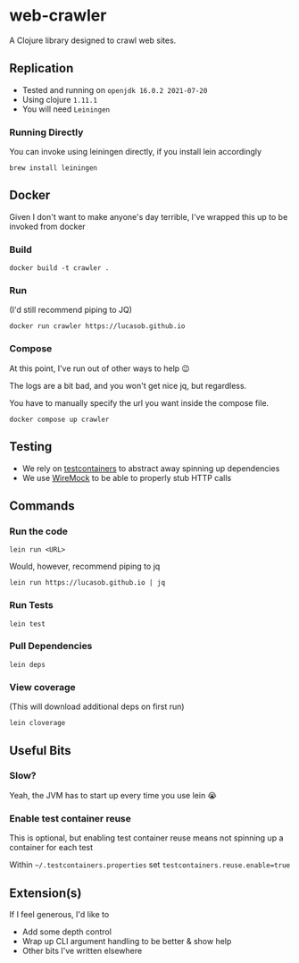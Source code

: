 # web-crawler

A Clojure library designed to crawl web sites.

## Replication

* Tested and running on `openjdk 16.0.2 2021-07-20`
* Using clojure `1.11.1`
* You will need `Leiningen`

### Running Directly

You can invoke using leiningen directly, if you install lein accordingly

```shell
brew install leiningen
```

## Docker

Given I don't want to make anyone's day terrible, I've wrapped this up to be invoked from docker

### Build

```shell
docker build -t crawler .
```

### Run

(I'd still recommend piping to JQ)

```shell
docker run crawler https://lucasob.github.io
```

### Compose

At this point, I've run out of other ways to help 😉

The logs are a bit bad, and you won't get nice jq, but regardless.

You have to manually specify the url you want inside the compose file.

```shell
docker compose up crawler
```

## Testing

* We rely on [testcontainers](https://testcontainers.com) to abstract away spinning up dependencies
* We use [WireMock](https://wiremock.org) to be able to properly stub HTTP calls

## Commands

### Run the code

```shell
lein run <URL>
```

Would, however, recommend piping to jq

```shell
lein run https://lucasob.github.io | jq
```

### Run Tests

```shell
lein test
```

### Pull Dependencies

```shell
lein deps
```

### View coverage

(This will download additional deps on first run)

```shell
lein cloverage
```

## Useful Bits

### Slow?

Yeah, the JVM has to start up every time you use lein 😭

### Enable test container reuse

This is optional, but enabling test container reuse means not spinning up a container for each test

Within `~/.testcontainers.properties` set `testcontainers.reuse.enable=true`

## Extension(s)

If I feel generous, I'd like to

* Add some depth control
* Wrap up CLI argument handling to be better & show help
* Other bits I've written elsewhere
